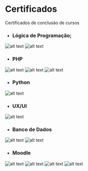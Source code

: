 # Certificados
Certificados de conclusão de cursos

- ### Lógica de Programação;
![alt text](/Logica/Logica_de_Programacao1.png)
![alt text](/Logica/Logica_de_Programacao2.png)
- ### PHP
![alt text](/PHP/introducaoPHP-1.png)
![alt text](/PHP/DesenvolvimentoWebPHP-1.png)
![alt text](/PHP/becomeWordpressDeveloper.jpg)
- ### Python
![alt text](/Python/certificadopython-1.png)
- ### UX/UI
![alt text](/UX_UI/ux-udemy-1.png)
- ### Banco de Dados
![alt text](/BancoDados/introducaoBancoDadosSQL-1.png)
![alt text](/BancoDados/MongoDB_Basics-1.png)
- ### Moodle
![alt text](/Moodle/Moodle_em_Ação_Atividades_e_Recursos-Atestado_de_Conclusão_11916-1.png)
![alt text](/Moodle/Moodle_em_Ação_Atividades_e_Recursos-Atestado_de_Conclusão_11916-2.png)
![alt text](/Moodle/Moodle_em_Ação_Configurações-Atestado_de_Conclusão_11510-1.png)
![alt text](/Moodle/Moodle_em_Ação_Configurações-Atestado_de_Conclusão_11510-2.png)



